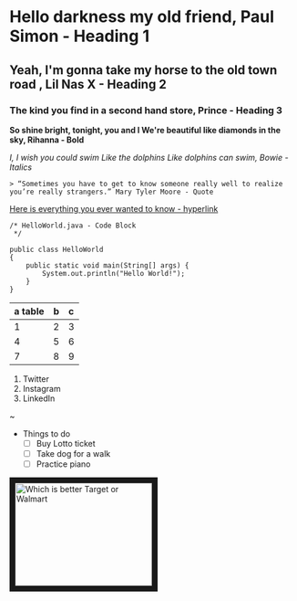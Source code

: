 
# Hello darkness my old friend, Paul Simon - Heading 1


## Yeah, I'm gonna take my horse to the old town road , Lil Nas X - Heading 2

### The kind you find in a second hand store, Prince - Heading 3

**So shine bright, tonight, you and I
We're beautiful like diamonds in the sky, Rihanna - Bold**


*I, I wish you could swim
Like the dolphins
Like dolphins can swim, Bowie - Italics*

```
> “Sometimes you have to get to know someone really well to realize you’re really strangers.” Mary Tyler Moore - Quote

```
[Here is everything you ever wanted to know - hyperlink](docs.teradata.com "All of them")

```
/* HelloWorld.java - Code Block
 */

public class HelloWorld
{
	public static void main(String[] args) {
		System.out.println("Hello World!");
	}
}
```


| a table | b | c |
|--|--|--|
| 1 | 2 | 3 |
| 4 | 5 |6  |
| 7 | 8 |9  |

1. Twitter
1. Instagram
1. LinkedIn

~

- Things to do
  - [ ] Buy Lotto ticket
  - [ ] Take dog for a walk
  - [ ] Practice piano

<a href="http://www.youtube.com/watch?feature=player_embedded&v=oTbTuiIT0mU
" target="_blank"><img src="http://img.youtube.com/vi/oTbTuiIT0mU/default.jpg" 
alt="Which is better Target or Walmart" width="240" height="180" border="10" /></a>



